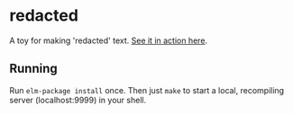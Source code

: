 # redacted
A toy for making 'redacted' text.
[See it in action here](https://pzel.github.io/redacted/).

## Running

Run `elm-package install` once. Then just `make` to start
a local, recompiling server (localhost:9999) in your shell.

